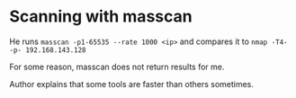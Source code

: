 
# Scanning with masscan

He runs `masscan -p1-65535 --rate 1000 <ip>` and compares it to `nmap -T4- -p- 192.168.143.128`

For some reason, masscan does not return results for me.

Author explains that some tools are faster than others sometimes.
